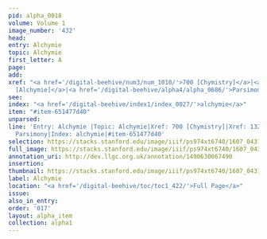 ```yaml
---
pid: alpha_0018
volume: Volume 1
image_number: '432'
head:
entry: Alchymie
topic: Alchymie
first_letter: A
page:
add:
xref: "<a href='/digital-beehive/num3/num_1010/'>700 [Chymistry]</a>|<a href='/digital-beehive/num6/num_1863/'>1326
  [Alchymie]</a>|<a href='/digital-beehive/alpha4/alpha_0686/'>Parsimony</a>"
see:
index: "<a href='/digital-beehive/index1/index_0027/'>alchymie</a>"
item: "#item-651477d40"
unparsed:
line: 'Entry: Alchymie |Topic: Alchymie|Xref: 700 [Chymistry]|Xref: 1326 [Alchymie]|Xref:
  Parsimony|Index: alchymie|#item-651477d40'
selection: https://stacks.stanford.edu/image/iiif/ps974xt6740/1607_0431/721,2580,3143,343/full/0/default.jpg
full_image: https://stacks.stanford.edu/image/iiif/ps974xt6740/1607_0431/full/full/0/default.jpg
annotation_uri: http://dev.llgc.org.uk/annotation/1490630067490
insertion:
thumbnail: https://stacks.stanford.edu/image/iiif/ps974xt6740/1607_0431/721,2580,600,180/250,/0/default.jpg
label: Alchymie
location: "<a href='/digital-beehive/toc/toc1_422/'>Full Page</a>"
issue:
also_in_entry:
order: '017'
layout: alpha_item
collection: alpha1
---
```

